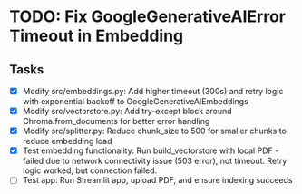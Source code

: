 # TODO: Fix GoogleGenerativeAIError Timeout in Embedding

## Tasks
- [x] Modify src/embeddings.py: Add higher timeout (300s) and retry logic with exponential backoff to GoogleGenerativeAIEmbeddings
- [x] Modify src/vectorstore.py: Add try-except block around Chroma.from_documents for better error handling
- [x] Modify src/splitter.py: Reduce chunk_size to 500 for smaller chunks to reduce embedding load
- [x] Test embedding functionality: Run build_vectorstore with local PDF - failed due to network connectivity issue (503 error), not timeout. Retry logic worked, but connection failed.
- [ ] Test app: Run Streamlit app, upload PDF, and ensure indexing succeeds
